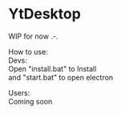 # YtDesktop
WIP for now .-.

How to use:         
Devs:           
Open "install.bat" to Install          
and "start.bat" to open electron            
           
Users:              
Coming soon            
